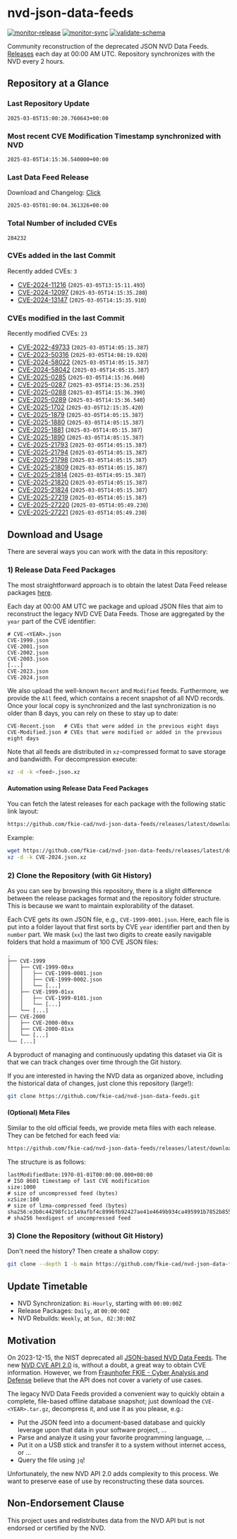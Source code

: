 # nvd-json-data-feeds

[![monitor-release](https://github.com/fkie-cad/nvd-json-data-feeds/actions/workflows/monitor_release.yml/badge.svg)](https://github.com/fkie-cad/nvd-json-data-feeds/actions/workflows/monitor_release.yml)
[![monitor-sync](https://github.com/fkie-cad/nvd-json-data-feeds/actions/workflows/monitor_sync.yml/badge.svg)](https://github.com/fkie-cad/nvd-json-data-feeds/actions/workflows/monitor_sync.yml)
[![validate-schema](https://github.com/fkie-cad/nvd-json-data-feeds/actions/workflows/validate_schema.yml/badge.svg)](https://github.com/fkie-cad/nvd-json-data-feeds/actions/workflows/validate_schema.yml)

Community reconstruction of the deprecated JSON NVD Data Feeds.
[Releases](https://github.com/fkie-cad/nvd-json-data-feeds/releases/latest) each day at 00:00 AM UTC.
Repository synchronizes with the NVD every 2 hours.

## Repository at a Glance

### Last Repository Update

```plain
2025-03-05T15:00:20.760643+00:00
```

### Most recent CVE Modification Timestamp synchronized with NVD

```plain
2025-03-05T14:15:36.540000+00:00
```

### Last Data Feed Release

Download and Changelog: [Click](https://github.com/fkie-cad/nvd-json-data-feeds/releases/latest)

```plain
2025-03-05T01:00:04.361326+00:00
```

### Total Number of included CVEs

```plain
284232
```

### CVEs added in the last Commit

Recently added CVEs: `3`

- [CVE-2024-11216](CVE-2024/CVE-2024-112xx/CVE-2024-11216.json) (`2025-03-05T13:15:11.493`)
- [CVE-2024-12097](CVE-2024/CVE-2024-120xx/CVE-2024-12097.json) (`2025-03-05T14:15:35.280`)
- [CVE-2024-13147](CVE-2024/CVE-2024-131xx/CVE-2024-13147.json) (`2025-03-05T14:15:35.910`)


### CVEs modified in the last Commit

Recently modified CVEs: `23`

- [CVE-2022-49733](CVE-2022/CVE-2022-497xx/CVE-2022-49733.json) (`2025-03-05T14:05:15.387`)
- [CVE-2023-50316](CVE-2023/CVE-2023-503xx/CVE-2023-50316.json) (`2025-03-05T14:08:19.020`)
- [CVE-2024-58022](CVE-2024/CVE-2024-580xx/CVE-2024-58022.json) (`2025-03-05T14:05:15.387`)
- [CVE-2024-58042](CVE-2024/CVE-2024-580xx/CVE-2024-58042.json) (`2025-03-05T14:05:15.387`)
- [CVE-2025-0285](CVE-2025/CVE-2025-02xx/CVE-2025-0285.json) (`2025-03-05T14:15:36.060`)
- [CVE-2025-0287](CVE-2025/CVE-2025-02xx/CVE-2025-0287.json) (`2025-03-05T14:15:36.253`)
- [CVE-2025-0288](CVE-2025/CVE-2025-02xx/CVE-2025-0288.json) (`2025-03-05T14:15:36.390`)
- [CVE-2025-0289](CVE-2025/CVE-2025-02xx/CVE-2025-0289.json) (`2025-03-05T14:15:36.540`)
- [CVE-2025-1702](CVE-2025/CVE-2025-17xx/CVE-2025-1702.json) (`2025-03-05T12:15:35.420`)
- [CVE-2025-1879](CVE-2025/CVE-2025-18xx/CVE-2025-1879.json) (`2025-03-05T14:05:15.387`)
- [CVE-2025-1880](CVE-2025/CVE-2025-18xx/CVE-2025-1880.json) (`2025-03-05T14:05:15.387`)
- [CVE-2025-1881](CVE-2025/CVE-2025-18xx/CVE-2025-1881.json) (`2025-03-05T14:05:15.387`)
- [CVE-2025-1890](CVE-2025/CVE-2025-18xx/CVE-2025-1890.json) (`2025-03-05T14:05:15.387`)
- [CVE-2025-21793](CVE-2025/CVE-2025-217xx/CVE-2025-21793.json) (`2025-03-05T14:05:15.387`)
- [CVE-2025-21794](CVE-2025/CVE-2025-217xx/CVE-2025-21794.json) (`2025-03-05T14:05:15.387`)
- [CVE-2025-21798](CVE-2025/CVE-2025-217xx/CVE-2025-21798.json) (`2025-03-05T14:05:15.387`)
- [CVE-2025-21809](CVE-2025/CVE-2025-218xx/CVE-2025-21809.json) (`2025-03-05T14:05:15.387`)
- [CVE-2025-21814](CVE-2025/CVE-2025-218xx/CVE-2025-21814.json) (`2025-03-05T14:05:15.387`)
- [CVE-2025-21820](CVE-2025/CVE-2025-218xx/CVE-2025-21820.json) (`2025-03-05T14:05:15.387`)
- [CVE-2025-21824](CVE-2025/CVE-2025-218xx/CVE-2025-21824.json) (`2025-03-05T14:05:15.387`)
- [CVE-2025-27219](CVE-2025/CVE-2025-272xx/CVE-2025-27219.json) (`2025-03-05T14:05:15.387`)
- [CVE-2025-27220](CVE-2025/CVE-2025-272xx/CVE-2025-27220.json) (`2025-03-05T14:05:49.230`)
- [CVE-2025-27221](CVE-2025/CVE-2025-272xx/CVE-2025-27221.json) (`2025-03-05T14:05:49.230`)


## Download and Usage

There are several ways you can work with the data in this repository:

### 1) Release Data Feed Packages

The most straightforward approach is to obtain the latest Data Feed release packages [here](https://github.com/fkie-cad/nvd-json-data-feeds/releases/latest).

Each day at 00:00 AM UTC we package and upload JSON files that aim to reconstruct the legacy NVD CVE Data Feeds.
Those are aggregated by the `year` part of the CVE identifier:

```
# CVE-<YEAR>.json
CVE-1999.json
CVE-2001.json
CVE-2002.json
CVE-2003.json
[...]
CVE-2023.json
CVE-2024.json
```

We also upload the well-known `Recent` and `Modified` feeds.
Furthermore, we provide the `All` feed, which contains a recent snapshot of all NVD records.
Once your local copy is synchronized and the last synchronization is no older than 8 days, you can rely on these to stay up to date:

```plain
CVE-Recent.json   # CVEs that were added in the previous eight days
CVE-Modified.json # CVEs that were modified or added in the previous eight days
```

Note that all feeds are distributed in `xz`-compressed format to save storage and bandwidth.
For decompression execute:

```sh
xz -d -k <feed>.json.xz
```

#### Automation using Release Data Feed Packages

You can fetch the latest releases for each package with the following static link layout:

```sh
https://github.com/fkie-cad/nvd-json-data-feeds/releases/latest/download/CVE-<YEAR>.json.xz
```

Example:

```sh
wget https://github.com/fkie-cad/nvd-json-data-feeds/releases/latest/download/CVE-2024.json.xz
xz -d -k CVE-2024.json.xz
```

### 2) Clone the Repository (with Git History)

As you can see by browsing this repository, there is a slight difference between the release packages format and the repository folder structure.
This is because we want to maintain explorability of the dataset.

Each CVE gets its own JSON file, e.g., `CVE-1999-0001.json`.
Here, each file is put into a folder layout that first sorts by CVE `year` identifier part and then by `number` part.
We mask (`xx`) the last two digits to create easily navigable folders that hold a maximum of 100 CVE JSON files:

```plain
.
├── CVE-1999
│   ├── CVE-1999-00xx
│   │   ├── CVE-1999-0001.json
│   │   ├── CVE-1999-0002.json
│   │   └── [...]
│   ├── CVE-1999-01xx
│   │   ├── CVE-1999-0101.json
│   │   └── [...]
│   └── [...]
├── CVE-2000
│   ├── CVE-2000-00xx
│   ├── CVE-2000-01xx
│   └── [...]
└── [...]
```

A byproduct of managing and continuously updating this dataset via Git is that we can track changes over time through the Git history.

If you are interested in having the NVD data as organized above, including the historical data of changes, just clone this repository (large!):

```sh
git clone https://github.com/fkie-cad/nvd-json-data-feeds.git
```

#### (Optional) Meta Files

Similar to the old official feeds, we provide meta files with each release. They can be fetched for each feed via:

```sh
https://github.com/fkie-cad/nvd-json-data-feeds/releases/latest/download/CVE-<YEAR>.meta
```

The structure is as follows:

```plain
lastModifiedDate:1970-01-01T00:00:00.000+00:00                          # ISO 8601 timestamp of last CVE modification
size:1000                                                               # size of uncompressed feed (bytes)
xzSize:100                                                              # size of lzma-compressed feed (bytes)
sha256:e3b0c44298fc1c149afbf4c8996fb92427ae41e4649b934ca495991b7852b855 # sha256 hexdigest of uncompressed feed
```

### 3) Clone the Repository (without Git History)

Don't need the history? Then create a shallow copy:

```sh
git clone --depth 1 -b main https://github.com/fkie-cad/nvd-json-data-feeds.git
```


## Update Timetable

* NVD Synchronization: `Bi-Hourly`, starting with `00:00:00Z`
* Release Packages: `Daily`, at `00:00:00Z`
* NVD Rebuilds: `Weekly`, at `Sun, 02:30:00Z`


## Motivation

On 2023-12-15, the NIST deprecated all [JSON-based NVD Data Feeds](https://nvd.nist.gov/vuln/data-feeds#divRetirementBanner-1).
The new [NVD CVE API 2.0](https://nvd.nist.gov/developers/vulnerabilities) is, without a doubt, a great way to obtain CVE information.
However, we from [Fraunhofer FKIE - Cyber Analysis and Defense](https://www.fkie.fraunhofer.de/en/departments/cad.html) believe that the API does not cover a variety of use cases.

The legacy NVD Data Feeds provided a convenient way to quickly obtain a complete, file-based offline database snapshot; just download the `CVE-<YEAR>.tar.gz`, decompress it, and use it as you please, e.g.:

- Put the JSON feed into a document-based database and quickly leverage upon that data in your software project, ...
- Parse and analyze it using your favorite programming language, ...
- Put it on a USB stick and transfer it to a system without internet access, or ...
- Query the file using `jq`!

Unfortunately, the new NVD API 2.0 adds complexity to this process.
We want to preserve ease of use by reconstructing these data sources.

## Non-Endorsement Clause

This project uses and redistributes data from the NVD API but is not endorsed or certified by the NVD.